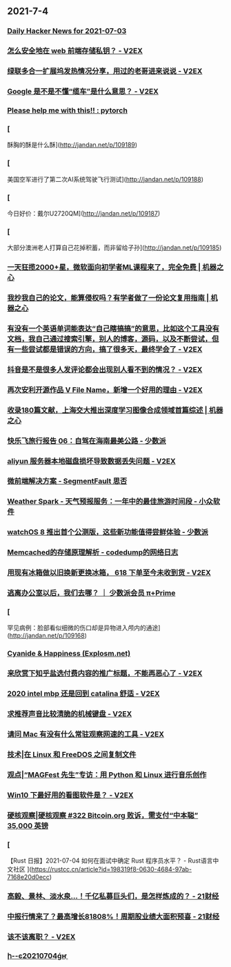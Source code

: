 
## 2021-7-4

### [Daily Hacker News for 2021-07-03](https://www.daemonology.net/hn-daily/2021-07-03.html)

### [怎么安全地在 web 前端存储私钥？ - V2EX](https://www.v2ex.com/t/787379)

### [绿联多合一扩展坞发热情况分享，用过的老哥进来说说 - V2EX](https://www.v2ex.com/t/787332)

### [Google 是不是不懂“缆车”是什么意思？ - V2EX](https://www.v2ex.com/t/787270)

### [Please help me with this!! : pytorch](https://www.reddit.com/r/pytorch/comments/odcq9m/please_help_me_with_this/)

### [
酥胸的酥是什么酥](http://jandan.net/p/109189)

### [
美国空军进行了第二次AI系统驾驶飞行测试](http://jandan.net/p/109188)

### [
今日好价：戴尔U2720QM](http://jandan.net/p/109187)

### [
大部分澳洲老人打算自己花掉积蓄，而非留给子孙](http://jandan.net/p/109185)

### [一天狂揽2000+星，微软面向初学者ML课程来了，完全免费 | 机器之心](https://www.jiqizhixin.com/articles/2021-07-04-2)

### [我抄我自己的论文，能算侵权吗？有学者做了一份论文复用指南 | 机器之心](https://www.jiqizhixin.com/articles/2021-07-04)

### [有没有一个英语单词能表达“自己瞎搞搞”的意思，比如这个工具没有文档，我自己通过搜索引擎，别人的博客，源码，以及不断尝试，但有一些尝试都是错误的方向，搞了很多天，最终学会了 - V2EX](https://www.v2ex.com/t/787357)

### [抖音是不是很多人发评论都会出现别人看不到的情况？ - V2EX](https://www.v2ex.com/t/787325)

### [再次安利开源作品 V File Name，新增一个好用的理由 - V2EX](https://www.v2ex.com/t/787280)

### [收录180篇文献，上海交大推出深度学习图像合成领域首篇综述 | 机器之心](https://www.jiqizhixin.com/articles/2021-07-04-3)

### [快乐飞旅行报告 06：自驾在海南最美公路 - 少数派](https://sspai.com/post/66745)

### [aliyun 服务器本地磁盘损坏导致数据丢失问题 - V2EX](https://www.v2ex.com/t/787328)

### [微前端解决方案 - SegmentFault 思否](https://segmentfault.com/a/1190000040275586)

### [Weather Spark - 天气预报服务：一年中的最佳旅游时间段 - 小众软件](https://www.appinn.com/weather-spark/)

### [watchOS 8 推出首个公测版，这些新功能值得尝鲜体验 - 少数派](https://sspai.com/post/67499)

### [Memcached的存储原理解析 - codedump的网络日志](https://www.codedump.info/post/20210701-memcached/)

### [用现有冰箱做以旧换新更换冰箱， 618 下单至今未收到货 - V2EX](https://www.v2ex.com/t/787399)

### [逃离办公室以后，我们去哪？ ｜ 少数派会员  π+Prime](https://sspai.com/post/66353)

### [
罕见病例：脸部看似细微的伤口却是异物进入颅内的通途](http://jandan.net/p/109168)

### [Cyanide & Happiness (Explosm.net)](http://www.explosm.net/comics/5914/)

### [来欣赏下知乎盐选付费内容的推广标题，不能再恶心了 - V2EX](https://www.v2ex.com/t/787416)

### [2020 intel mbp 还是回到 catalina 舒适 - V2EX](https://www.v2ex.com/t/787412)

### [求推荐声音比较清脆的机械键盘 - V2EX](https://www.v2ex.com/t/787400)

### [请问 Mac 有没有什么常驻观察网速的工具 - V2EX](https://www.v2ex.com/t/787391)

### [技术|在 Linux 和 FreeDOS 之间复制文件](https://linux.cn/article-13548-1.html?utm_source=rss&utm_medium=rss)

### [观点|“MAGFest 先生”专访：用 Python 和 Linux 进行音乐创作](https://linux.cn/article-13547-1.html?utm_source=rss&utm_medium=rss)

### [Win10 下最好用的看图软件是？ - V2EX](https://www.v2ex.com/t/787453)

### [硬核观察|硬核观察 #322 Bitcoin.org 败诉，需支付“中本聪” 35,000 英镑](https://linux.cn/article-13549-1.html?utm_source=rss&utm_medium=rss)

### [
【Rust 日报】2021-07-04 如何在面试中确定 Rust 程序员水平？ - Rust语言中文社区
](https://rustcc.cn/article?id=198319f8-0630-4684-97ab-7168e20d0ecc)

### [高毅、景林、淡水泉…！千亿私募巨头们，是怎样炼成的？ - 21财经](https://m.21jingji.com/article/20210704/herald/aeb126e7c376f3ef340ba2541b9fb4a2.html)

### [中报行情来了？最高增长81808%！周期股业绩大面积预喜 - 21财经](https://m.21jingji.com/article/20210704/herald/39d0b77fc1afb6cf4ca76e38e6473bd7.html)

### [该不该离职？ - V2EX](https://www.v2ex.com/t/787457)

### [ի--ͼ20210704ǵҥֱ](https://www.dapenti.com/blog/more.asp?name=xilei&id=158024)